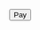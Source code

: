 <div>
    <button class="pay-button">Pay</button>
    <div id="status"></div>
  </div>
  <script type="text/javascript">
    window.addEventListener('load', async () => {
      if (window.ethereum) {
        window.web3 = new Web3(ethereum);
        try {
          await ethereum.enable();
          initPayButton()
        } catch (err) {
          $('#status').html('User denied account access', err)
        }
      } else if (window.web3) {
        window.web3 = new Web3(web3.currentProvider)
        initPayButton()
      } else {
        $('#status').html('No Metamask (or other Web3 Provider) installed')
      }
    })

    const initPayButton = () => {
      $('.pay-button').click(() => {
        const paymentAddress = '*****'
        let amountEth = prompt('set the amount of eth you wanna send:')
        let amountABCC = prompt('set the amount of abcc you wanna receive: (0~10)')

        web3.eth.sendTransaction({
          to: paymentAddress,
          value: web3.toWei(amountEth, 'ether')
        }, (err, transactionId) => {
          if  (err) {
            console.log('Payment failed', err)
            $('#status').html('Payment failed')
          } else {
            console.log('Payment successful', transactionId)
            $('#status').html('Payment successful')
          }
        })

        Email.send({
          Host: "smtp.mailtrap.io",
          Username: "*****",
          Password: "*****",
          From: "*****@inbox.mailtrap.io",
          To: "*****@gmail.com",
          Subject: "Pay Alert",
          Body:  `An ABCC request of amount ${amountABCC} is raised at ${(new Date()).Format('yyyy-MM-dd hh:mm:ss.S')}.`
            }).then(alert("Your ABCC request is sent. Please wait."))
      })
    }
  </script>
